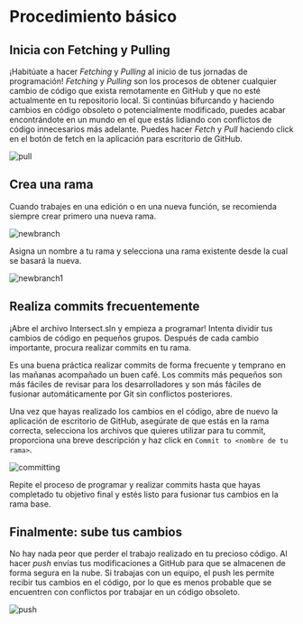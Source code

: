 # Procedimiento básico

## Inicia con Fetching y Pulling
¡Habitúate a hacer _Fetching_ y _Pulling_ al inicio de tus jornadas de programación! _Fetching_ y _Pulling_ son los procesos de obtener cualquier cambio de código que exista remotamente en GitHub y que no esté actualmente en tu repositorio local. Si continúas bifurcando y haciendo cambios en código obsoleto o potencialmente modificado, puedes acabar encontrándote en un mundo en el que estás lidiando con conflictos de código innecesarios más adelante. Puedes hacer _Fetch_ y _Pull_ haciendo click en el botón de fetch en la aplicación para escritorio de GitHub.

![pull](https://www.ascensiongamedev.com/resources/filehost/1dc5c0a9a7bc2d5392be4e628e8d24f3.png)

## Crea una rama
Cuando trabajes en una edición o en una nueva función, se recomienda siempre crear primero una nueva rama.

![newbranch](https://www.ascensiongamedev.com/resources/filehost/d06fcf06ae13fb387bd1f3bd1947972c.png)

Asigna un nombre a tu rama y selecciona una rama existente desde la cual se basará la nueva.

![newbranch1](https://www.ascensiongamedev.com/resources/filehost/0d992fa719eabdfdc3a3f6801b0242a8.png)

## Realiza commits frecuentemente
¡Abre el archivo Intersect.sln y empieza a programar! Intenta dividir tus cambios de código en pequeños grupos. Después de cada cambio importante, procura realizar commits en tu rama.

Es una buena práctica realizar commits de forma frecuente y temprano en las mañanas acompañado un buen café. Los commits más pequeños son más fáciles de revisar para los desarrolladores y son más fáciles de fusionar automáticamente por Git sin conflictos posteriores.

Una vez que hayas realizado los cambios en el código, abre de nuevo la aplicación de escritorio de GitHub, asegúrate de que estás en la rama correcta, selecciona los archivos que quieres utilizar para tu commit, proporciona una breve descripción y haz click en `Commit to <nombre de tu rama>`.

![committing](https://www.ascensiongamedev.com/resources/filehost/322122ce55210b93109fdf532f3d0875.png)

Repite el proceso de programar y realizar commits hasta que hayas completado tu objetivo final y estés listo para fusionar tus cambios en la rama base.

## Finalmente: sube tus cambios
No hay nada peor que perder el trabajo realizado en tu precioso código. Al hacer _push_ envías tus modificaciones a GitHub para que se almacenen de forma segura en la nube. Si trabajas con un equipo, el push les permite recibir tus cambios en el código, por lo que es menos probable que se encuentren con conflictos por trabajar en un código obsoleto.

![push](https://www.ascensiongamedev.com/resources/filehost/11c94b0feb31e78d70699df140d6d1a6.png)
